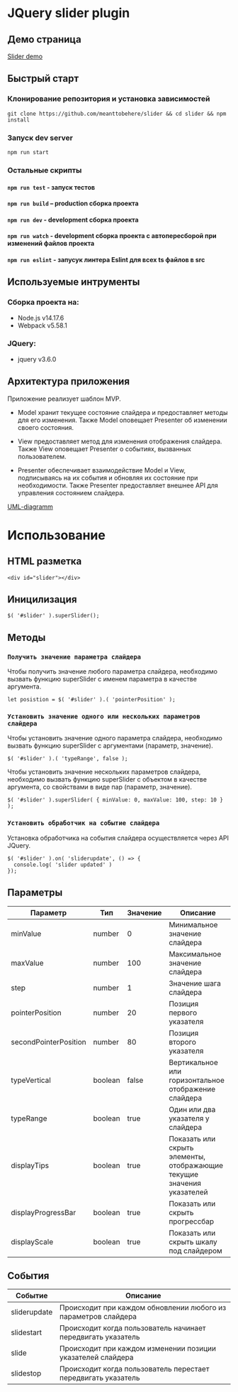 # JQuery slider plugin

## Демо страница

<a href='https://meanttobehere.github.io/slider/demo/index.html' target='_blank'>Slider demo</a>

## Быстрый старт

### Клонирование репозитория и установка зависимостей

```
git clone https://github.com/meanttobehere/slider && cd slider && npm install
```

### Запуск dev server

```
npm run start
```

### Остальные скрипты

#### `npm run test` - запуск тестов

#### `npm run build` – production сборка проекта

#### `npm run dev` - development сборка проекта

#### `npm run watch` - development сборка проекта с автопересборой при изменений файлов проекта

#### `npm run eslint` - запусук линтера Eslint для всех ts файлов в src

## Используемые интрументы

### Сборка проекта на:

- Node.js v14.17.6
- Webpack v5.58.1

### JQuery:

- jquery v3.6.0

## Архитектура приложения
  Приложение реализует шаблон MVP.

- Model хранит текущее состояние слайдера и предоставляет методы для его изменения. Также Model оповещает Presenter об изменении своего состояния.

- View предоставляет метод для изменения отображения слайдера. Также View оповещает Presenter о событиях, вызванных пользователем.

- Presenter обеспечивает взаимодействие Model и View, подписываясь на их события и обновляя их состояние при необходимости. Также Presenter предоставляет внешнее API для управления состоянием слайдера.

<a href='uml.drawio.png' target='_blank'>UML-diagramm</a>

# Использование

## HTML разметка

```
<div id="slider"></div>
```

## Иницилизация

```
$( '#slider' ).superSlider();
```

## Методы

### `Получить значение параметра слайдера`

Чтобы получить значение любого параметра слайдера, необходимо вызвать функцию superSlider с именем параметра в качестве аргумента.

```
let posistion = $( '#slider' ).( 'pointerPosition' );
```

### `Установить значение одного или нескольких параметров слайдера`

Чтобы установить значение одного параметра слайдера, необходимо вызвать функцию superSlider с аргументами (параметр, значение).

```
$( '#slider' ).( 'typeRange', false );
```

Чтобы установить значение нескольких параметров слайдера, необходимо вызвать функцию superSlider с объектом в качестве аргумента, со свойствами в виде пар (параметр, значение).

```
$( '#slider' ).superSlider( { minValue: 0, maxValue: 100, step: 10 } );
```

### `Установить обработчик на событие слайдера`

Установка обработчика на события слайдера осуществляется через API JQuery.

```
$( '#slider' ).on( 'sliderupdate', () => {
  console.log( 'slider updated' )
});
```

## Параметры

| Параметр              | Тип     | Значение | Описание |
| --------------------- | ------- | ------- | ----------- |
| minValue              | number  | 0       | Минимальное значение слайдера |
| maxValue              | number  | 100     | Максимальное значение слайдера |
| step                  | number  | 1       | Значение шага слайдера |
| pointerPosition       | number  | 20      | Позиция первого указателя |
| secondPointerPosition | number  | 80      | Позиция второго указателя |
| typeVertical          | boolean | false   | Вертикальное или горизонтальное отображение слайдера |
| typeRange             | boolean | true    | Один или два указателя у слайдера |
| displayTips           | boolean | true    | Показать или скрыть элементы, отображающие текущие значения указателей |
| displayProgressBar    | boolean | true    | Показать или скрыть прогрессбар |
| displayScale          | boolean | true    | Показать или скрыть шкалу под слайдером |

## События

| Событие      | Описание     |
| ------------ |  ----------- |
| sliderupdate | Происходит при каждом обновлении любого из параметров слайдера  |
| slidestart   | Происходит когда пользователь начинает передвигать указатель |
| slide        | Происходит при каждом изменении позиции указателей слайдера |
| slidestop    | Происходит когда пользователь перестает передвигать указатель |